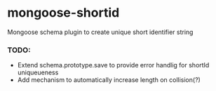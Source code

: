 mongoose-shortid
================

Mongoose schema plugin to create unique short identifier string


### TODO:
- Extend schema.prototype.save to provide error handlig for shortId uniqueueness
- Add mechanism to automatically increase length on collision(?)
